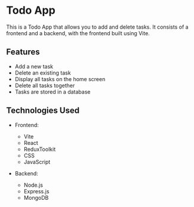 # Todo App

This is a Todo App that allows you to add and delete tasks. It consists of a frontend and a backend, with the frontend built using Vite.

## Features

- Add a new task
- Delete an existing task
- Display all tasks on the home screen
- Delete all tasks together
- Tasks are stored in a database

## Technologies Used

- Frontend:
  - Vite
  - React
  - ReduxToolkit
  - CSS
  - JavaScript
    
- Backend:
  - Node.js
  - Express.js
  - MongoDB
